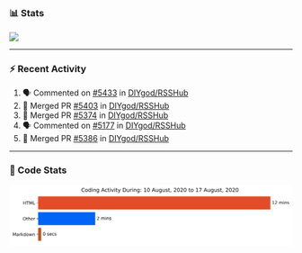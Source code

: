 ### :bar_chart: Stats

<a href="#">
  <img align="center" src="https://github-readme-stats.vercel.app/api?username=henryqw&count_private=true&show_icons=true" />
</a>
<!-- <a href="#">
  <img align="center" src="https://github-readme-stats-git-master.henryqw.vercel.app/api/top-langs/?username=HenryQW&layout=compact" />
</a> -->

---

### :zap: Recent Activity

<!--START_SECTION:activity-->

1. 🗣 Commented on [#5433](https://github.com//DIYgod/RSSHub/issues/5433) in [DIYgod/RSSHub](https://github.com//DIYgod/RSSHub)
2. 🎉 Merged PR [#5403](https://github.com//DIYgod/RSSHub/pull/5403) in [DIYgod/RSSHub](https://github.com//DIYgod/RSSHub)
3. 🎉 Merged PR [#5374](https://github.com//DIYgod/RSSHub/pull/5374) in [DIYgod/RSSHub](https://github.com//DIYgod/RSSHub)
4. 🗣 Commented on [#5177](https://github.com//DIYgod/RSSHub/issues/5177) in [DIYgod/RSSHub](https://github.com//DIYgod/RSSHub)
5. 🎉 Merged PR [#5386](https://github.com//DIYgod/RSSHub/pull/5386) in [DIYgod/RSSHub](https://github.com//DIYgod/RSSHub)
<!--END_SECTION:activity-->

---

### :calendar: Code Stats

![WakaTime](https://github.com/HenryQW/HenryQW/blob/master/images/stat.svg)
